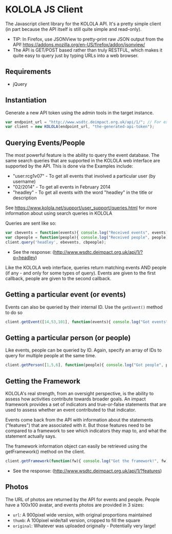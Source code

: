 # KOLOLA JS Client


The Javascript client library for the KOLOLA API.  It's a pretty simple client (in part because the API itself is still quite simple and read-only).

* TIP: In Firefox, use JSONView to pretty-print raw JSON output from the API! https://addons.mozilla.org/en-US/firefox/addon/jsonview/
* The API is GET/POST based rather than truly RESTFUL, which makes it quite easy to query just by typing URLs into a web browser.

## Requirements

* jQuery

## Instantiation

Generate a new API token using the admin tools in the target instance.

```javascript
var endpoint_url = "http://www.wsdtc.deimpact.org.uk/api/1/"; // For example
var client = new KOLOLA(endpoint_url, "the-generated-api-token");
```

## Querying Events/People

The most powerful feature is the ability to query the event database.  The same search queries that are supported in the KOLOLA web interface are supported by the API.  This is done via the   Examples include:

* "user:rcg1v07" - To get all events that involved a particular user (by username)
* "02/2014" - To get all events in February 2014
* "headley" - To get all events with the word "headley" in the title or description

See https://www.kolola.net/support/user_support/queries.html for more information about using search queries in KOLOLA

Queries are sent like so:
```javascript
var cbevents = function(events){ console.log("Received events", events); };
var cbpeople = function(people){ console.log("Received people", people); };
client.query('headley', ebevents, cbpeople);
```
* See the response: (http://www.wsdtc.deimpact.org.uk/api/1/?q=headley)

Like the KOLOLA web interface, queries return matching events AND people (if any - and only for some types of query).  Events are given to the first callback, people are given to the second callback.

## Getting a particular event (or events)

Events can also be queried by their internal ID.  Use the ```getEvent()``` method to do so
```javascript
client.getEvent([14,53,101], function(events){ console.log("Got events", events) });
```

## Getting a particular person (or people)

Like events, people can be queried by ID.  Again, specify an array of IDs to query for multiple people at the same time.

```javascript
client.getPerson([1,5,6], function(people){ console.log("Got people", people) });
```


## Getting the Framework

KOLOLA's real strength, from an oversight perspective, is the ability to assess how activities contribute towards broader goals.  An impact framework provides a set of indicators and true-or-false statements that are used to assess whether an event contributed to that indicator.

Events come back from the API with information about the statements ("features") that are associated with it.  But those features need to be compared to a framework to see which indicators they map to, and what the statement actually says.

The framework information object can easily be retrieved using the getFramework() method on the client.
```javascript
client.getFramework(function(fw){ console.log("Got the framework!", fw); });
```
* See the response: (http://www.wsdtc.deimpact.org.uk/api/1/?features)

## Photos

The URL of photos are returned by the API for events and people.  People have a 100x100 avatar, and events photos are provided in 3 sizes:
* ```url```: A 900pixel wide version, with original proportions maintained
* ```thumb```: A 100pixel wide/tall version, cropped to fill the square
* ```original```: Whatever was uploaded originally - Potentially very large!

